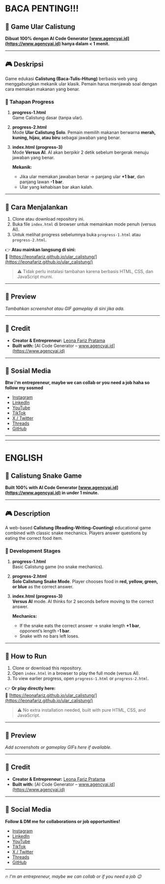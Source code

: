 # BACA PENTING!!!

## 🐍 Game Ular Calistung

**Dibuat 100% dengan AI Code Generator [www.agencyai.id](https://www.agencyai.id) hanya dalam < 1 menit.**

---

## 🎮 Deskripsi

Game edukasi **Calistung (Baca-Tulis-Hitung)** berbasis web yang menggabungkan mekanik ular klasik. Pemain harus menjawab soal dengan cara memakan makanan yang benar.

### 🔹 Tahapan Progress

1. **progress-1.html**  
   Game Calistung dasar (tanpa ular).

2. **progress-2.html**  
   Mode **Ular Calistung Solo**. Pemain memilih makanan berwarna **merah, kuning, hijau, atau biru** sebagai jawaban yang benar.

3. **index.html (progress-3)**  
   Mode **Versus AI**. AI akan berpikir 2 detik sebelum bergerak menuju jawaban yang benar.  

   **Mekanik:**
   - Jika ular memakan jawaban benar → panjang ular **+1 bar**, dan panjang lawan **-1 bar**.
   - Ular yang kehabisan bar akan kalah.

---

## 🚀 Cara Menjalankan

1. Clone atau download repository ini.
2. Buka file `index.html` di browser untuk memainkan mode penuh (versus AI).
3. Untuk melihat progress sebelumnya buka `progress-1.html` atau `progress-2.html`.

👉 **Atau mainkan langsung di sini:**  
🔗 [https://leonafariz.github.io/ular_calistung/](https://leonafariz.github.io/ular_calistung/)

> ⚠️ Tidak perlu instalasi tambahan karena berbasis HTML, CSS, dan JavaScript murni.

---

## 📸 Preview

*Tambahkan screenshot atau GIF gameplay di sini jika ada.*

---

## 🙌 Credit

- **Creator & Entrepreneur:** [Leona Fariz Pratama](https://www.github.com/leonafariz)  
- **Built with:** [AI Code Generator – www.agencyai.id](https://www.agencyai.id)

---

## 🔗 Sosial Media

**Btw i'm entrepreneur, maybe we can collab or you need a job haha so follow my sosmed**

- [Instagram](https://www.instagram.com/leonafariz.ai)
- [LinkedIn](https://www.linkedin.com/in/leona-fariz-pratama)
- [YouTube](https://www.youtube.com/@leonafariz)
- [TikTok](https://www.tiktok.com/@leonafariz.ai)
- [X / Twitter](https://www.x.com/leonafariz)
- [Threads](https://www.threads.com/@leonafa.rizz)
- [GitHub](https://www.github.com/leonafariz)

---

---

# ENGLISH

## 🐍 Calistung Snake Game

**Built 100% with AI Code Generator [www.agencyai.id](https://www.agencyai.id) in under 1 minute.**

---

## 🎮 Description

A web-based **Calistung (Reading-Writing-Counting)** educational game combined with classic snake mechanics. Players answer questions by eating the correct food item.

### 🔹 Development Stages

1. **progress-1.html**  
   Basic Calistung game (no snake mechanics).

2. **progress-2.html**  
   **Solo Calistung Snake Mode**. Player chooses food in **red, yellow, green, or blue** as the correct answer.

3. **index.html (progress-3)**  
   **Versus AI** mode. AI thinks for 2 seconds before moving to the correct answer.

   **Mechanics:**
   - If the snake eats the correct answer → snake length **+1 bar**, opponent’s length **-1 bar**.
   - Snake with no bars left loses.

---

## 🚀 How to Run

1. Clone or download this repository.
2. Open `index.html` in a browser to play the full mode (versus AI).
3. To view earlier progress, open `progress-1.html` or `progress-2.html`.

👉 **Or play directly here:**  
🔗 [https://leonafariz.github.io/ular_calistung/](https://leonafariz.github.io/ular_calistung/)

> ⚠️ No extra installation needed, built with pure HTML, CSS, and JavaScript.

---

## 📸 Preview

*Add screenshots or gameplay GIFs here if available.*

---

## 🙌 Credit

- **Creator & Entrepreneur:** [Leona Fariz Pratama](https://www.github.com/leonafariz)  
- **Built with:** [AI Code Generator – www.agencyai.id](https://www.agencyai.id)

---

## 🔗 Social Media

**Follow & DM me for collaborations or job opportunities!**

- [Instagram](https://www.instagram.com/leonafa.rizz)
- [LinkedIn](https://www.linkedin.com/in/leona-fariz-pratama)
- [YouTube](https://www.youtube.com/@leonafariz)
- [TikTok](https://www.tiktok.com/@leonafariz.ai)
- [X / Twitter](https://www.x.com/leonafariz)
- [Threads](https://www.threads.com/@leonafa.rizz)
- [GitHub](https://www.github.com/leonafariz)

---

🔥 *I'm an entrepreneur, maybe we can collab or if you need a job 😉*
